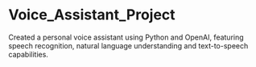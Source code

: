 # Voice_Assistant_Project
Created a personal voice assistant using Python and OpenAI, featuring speech recognition, natural language understanding and text-to-speech capabilities. 
